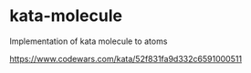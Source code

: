 # kata-molecule
Implementation of kata molecule to atoms 

https://www.codewars.com/kata/52f831fa9d332c6591000511
